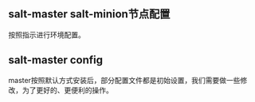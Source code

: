 ## salt-master salt-minion节点配置

按照指示进行环境配置。

## salt-master config 

master按照默认方式安装后，部分配置文件都是初始设置，我们需要做一些修改，为了更好的、更便利的操作。